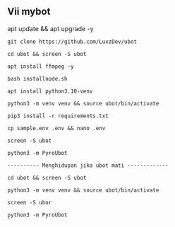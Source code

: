 ## Vii mybot
apt update && apt upgrade -y
```
git clone https://github.com/LuxzDev/ubot
```
```
cd ubot && screen -S ubot
```
```
apt install ffmpeg -y
```
```
bash installnode.sh
```
```
apt install python3.10-venv
```
```
python3 -m venv venv && source ubot/bin/activate
```
```
pip3 install -r requirements.txt
```
```
cp sample.env .env && nano .env
```
```
screen -S ubot
```
```
python3 -m PyroUbot
```
```
---------- Menghidupan jika ubot mati -------------
```
```
cd ubot && screen -S ubot
```
```
python3 -m venv venv && source ubot/bin/activate
```
```
screen -S ubor
```
```
python3 -m PyroUbot
`
